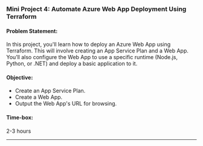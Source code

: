 ### Mini Project 4: Automate Azure Web App Deployment Using Terraform

#### **Problem Statement:**
In this project, you'll learn how to deploy an Azure Web App using Terraform. This will involve creating an App Service Plan and a Web App. You’ll also configure the Web App to use a specific runtime (Node.js, Python, or .NET) and deploy a basic application to it.

#### **Objective:**
- Create an App Service Plan.
- Create a Web App.
- Output the Web App's URL for browsing.

#### **Time-box:**
2-3 hours

---
